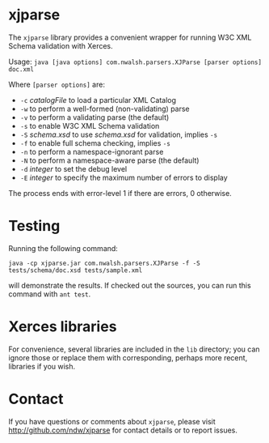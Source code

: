 # xjparse

The `xjparse` library provides a convenient wrapper for running W3C
XML Schema validation with Xerces.

Usage: `java [java options] com.nwalsh.parsers.XJParse [parser options] doc.xml`

Where `[parser options]` are:

* `-c` *catalogFile* to load a particular XML Catalog
* `-w` to perform a well-formed (non-validating) parse
* `-v` to perform a validating parse (the default)
* `-s` to enable W3C XML Schema validation
* `-S` *schema.xsd* to use *schema.xsd* for validation, implies `-s`
* `-f` to enable full schema checking, implies `-s`
* `-n` to perform a namespace-ignorant parse
* `-N` to perform a namespace-aware parse (the default)
* `-d` *integer* to set the debug level
* `-E` *integer* to specify the maximum number of errors to display

The process ends with error-level 1 if there are errors, 0 otherwise.

# Testing

Running the following command:

    java -cp xjparse.jar com.nwalsh.parsers.XJParse -f -S tests/schema/doc.xsd tests/sample.xml

will demonstrate the results. If checked out the sources, you can
run this command with `ant test`.

# Xerces libraries

For convenience, several libraries are included in the `lib`
directory; you can ignore those or replace them with corresponding,
perhaps more recent, libraries if you wish.

# Contact

If you have questions or comments about `xjparse`, please visit
<http://github.com/ndw/xjparse> for contact details or to report issues.
